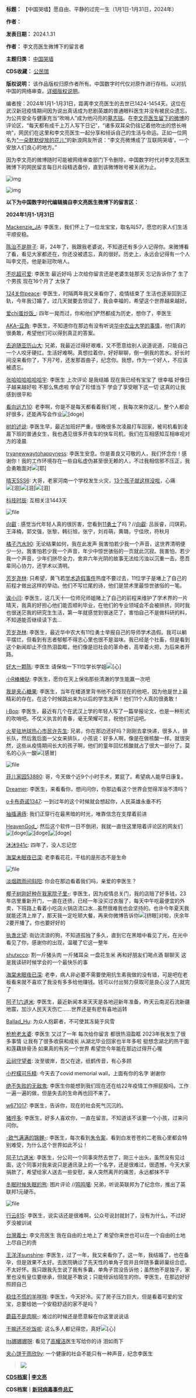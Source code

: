 

**标题：** 【中国哭墙】愿自由、平静的过完一生（1月1日-1月31日，2024年）  

**作者：**   

**发表日期：** 2024.1.31  

**作者：** 李文亮医生微博下的留言者  

**主题归类：** [中国哭墙](https://chinadigitaltimes.net/chinese/tag/%E4%B8%AD%E5%9B%BD%E5%93%AD%E5%A2%99)  

**CDS收藏：** [公民馆](https://chinadigitaltimes.net/space/%E5%85%AC%E6%B0%91%E9%A6%86)  

**版权说明：** 该作品版权归原作者所有。中国数字时代仅对原作进行存档，以对抗中国的网络审查。[详细版权说明](https://chinadigitaltimes.net/chinese/copyright)。


编者按：2024年1月1-1月31日，距离李文亮医生的去世已1424-1454天。这位在武汉新冠疫情期间因为说出真话成为悲剧英雄的普通眼科医生并没有被民众遗忘，为公共安全与健康充当“吹哨人”成为他闪亮的[墓志铭](https://chinadigitaltimes.net/chinese/2020/02/【cdtv】纪念李文亮医生/)。在[李文亮医生留下的微博](https://www.weibo.com/u/1139098205?is_hot=1)的评论区，“每天都有成千上万人写下日记”，“诸多双耳朵仍铭记着他吹出的悠长哨响”，网民们在这里和李文亮医生一起分享和倾诉自己的生活与命运。正如一位网名为[“一朵默默绽放的花儿”](https://www.weibo.com/7166676416/Iy8CZageM?from=page_1005057166676416_profile&wvr=6&mod=weibotime&type=comment)的新浪网友所说：“李文亮微博成了‘互联网哭墙’，一个安放人们良心的地方。”


因为李文亮的微博随时可能被网络审查部门下令删除，中国数字时代对李文亮医生微博下的网民留言每日片段精选备份，直到该微博账号被关闭为止。


![img](https://chinadigitaltimes.net/chinese/files/2020/03/Screenshot-2020-03-13-10.48.21.png)  

![img](https://chinadigitaltimes.net/chinese/files/2020/03/Screenshot-2020-03-15-11.01.33.png)


**以下为中国数字时代编辑摘自李文亮医生微博下的留言区：** 


**2024年1月1-1月31日** 


[Mackenzie\_JA](https://weibo.com/u/6381983828): 李医生，我们怀上了一位龙宝宝，取名叫57，愿您的家人们生活平顺安稳。


[陈治不是胖子](https://weibo.com/u/2360786240): 哥，24年了，我跟我老婆说，不知道还有多少人记得你。来微博看了看，看见大家都还在，你还没被遗忘，真的很好。历史上，永远会记得有一个人叫李文亮，他是新冠吹哨人。


[不吃超可爱](https://weibo.com/u/5586787407): 李医生 最近好吗 上次给你留言还是老婆生娃那天 忘记告诉你了 生了个男孩 现在16个月了 太快了


[124关你peace](https://weibo.com/u/5842099262): 李医生，时隔两年我又来看你了，疫情结束了 生活也逐渐回到正轨，今年我订婚了，过几天就要去领证了，我会幸福的，希望这个世界越来越好。


[爱chi蛋炒饭\_](https://weibo.com/u/7852865184): 四年一晃而过，你和他们俨然都成为历史，想你了，李医生


[AKA–豆角](https://weibo.com/u/6191891557): 李医生，不知道你在那边有没有听说[华中农业大学的事情](https://chinadigitaltimes.net/chinese/704345.html "华中农业大学的事情")，他们真的很勇敢，希望他们可以得到真正的答案。


[去追随亚历山大](https://weibo.com/u/6293350385): 兄弟，我最近过得好艰难，又不愿意给别人说道说道，只能自己一个人咬牙硬扛。生活好难啊。真想拉着你，好好聊聊，倒一倒我的苦水。好长时间没来看你了，下月7号，还发那首曲子，纪念你。我想，作为一个好人，不应该被遗忘。


[张哈哈哈哈哈哈宇](https://weibo.com/u/6803851849): 李医生 上次评论 是我结婚 现在我已经有宝宝了 很幸福 好像日子越来越好啦 不那么焦虑啦 学会了珍惜当下 学会了享受眼下这一切 这真的让我感到很平和


[看向远方10](https://weibo.com/u/7473266451): 老李啊，你是不是每天都看着我们呢 ，我每次来你这儿，整个人都会好很多，还能再写会作业![[doge]](https://chinadigitaltimes.net/chinese/files/2024/01/post-704338-65b9e64e29e12.png)


[树的述说](https://weibo.com/u/6210671406): 李医生早，最近加班好严重，很晚很多次凌晨打车回家，被司机看到凌晨下班的普通女生，我也遇见很多开夜车的快车司机，我们在互相感知互相审视对方的凌晨


[tryanewwaytohappyness](https://weibo.com/u/2460637111): 李医生安息。你是善良又可敬的人，我们怀念你！感谢你！我的工作环境存在一些自私虚伪甚至很无赖的人，不过我相信邪不压正，我会勇敢面对![[耶]](https://chinadigitaltimes.net/chinese/files/2024/01/post-704338-65b9e64e8f643.png)


[晴天SSS6](https://weibo.com/u/2560784697): 大哥，老家河南一个学校发生火灾，[13个孩子就这样没啦](https://chinadigitaltimes.net/space/河南寄宿学校火灾 "13个孩子就这样没啦")，心痛![[泪]](https://chinadigitaltimes.net/chinese/files/2024/01/post-704338-65b9e64f3d59a.png)![[泪]](https://chinadigitaltimes.net/chinese/files/2024/01/post-704338-65b9e64f3d59a.png)![[泪]](https://chinadigitaltimes.net/chinese/files/2024/01/post-704338-65b9e64f3d59a.png)


[科技时辰](https://weibo.com/u/2402618443): 互相关注1443天  

![file](https://chinadigitaltimes.net/chinese/files/2024/01/image-1705745816821.png)


[向叡](https://weibo.com/u/2431495375) : 感觉当代年轻人真的很厉害，您看到[11勇士](https://zhuanlan.zhihu.com/p/678615116 "11勇士")了吗？//[向叡](https://weibo.com/u/2431495375): 吕辰睿，闫琪莉，王泽楠，郭文强，张黎，韩衍旭，张宁，刘肖萌，黄璐，宁佳欣，符秋月


[橘子汽水90](https://weibo.com/u/5993635232): 无论结果如何，我在此发声 我害怕若少我一个声音，这世界清明便少一分。我害怕若少我一个声音，年少中惊世骇俗的一页就此沉寂。我害怕，若少我一个声音，少年们拼尽全力，舍弃六年光阴的故事无法给污浊以沉重一击。愿吾辈同心协力，还学术以清明。


[芳岁尧林](https://weibo.com/u/6069427990): 只希望，黄飞若[学术造假事件](https://chinadigitaltimes.net/chinese/704347.html "学术造假事件")热度不要过去，11位学子是堵上了自己的前程才做出这样的举动。他们不写烂尾的诗，他们是禁术里最惊世骇俗的一笔。


[诶小闫](https://weibo.com/u/7527495551): 李医生，这几天十一位师兄师姐赌上了自己的前程来维护了学术界的一片晴天，我真的好担心他们能否顺利毕业，在他们的专业领域会不会被排挤。同时我也很迷茫我的研究生生活，第一年就感觉到很迷茫了，害怕自己不是做科研的料，不知道能否继续读下去…


[芳岁尧林](https://weibo.com/u/6069427990): 李医生，最近华中农大有11位勇士举报自己的导师学术造假。我可以躺平摆烂，但看到有志者郁郁不得志心里也很不是滋味。我已经是个社畜，但是看到这个新闻却止不住热泪盈眶，他们像是旧社会的革命者，高举着火把，为后来者开路。


[好大一颗陈](https://weibo.com/u/7277182409): 李医生 请保佑一下11位学长学姐![[心]](https://chinadigitaltimes.net/chinese/files/2024/01/post-704338-65b9e6509085c.png)


[小R棒棒哒](https://weibo.com/u/7809551677): 李医生，愿你在天上保佑那些清澈的学生能赢一次吧


[我是夹心糖果](https://weibo.com/u/5671040666): 李医生，当年在楼道里背书他不会怪现在的他吧，因为他是世上最精彩的存在。在这个时候跳出来为以后的学生发声！他们11个人真的很勇敢！


[i·Bop](https://weibo.com/u/2136123481): 李医生，最近有几个在武汉上学的年轻人写了一篇举报论文，也是一种形式的吹哨吧。不仗义执言的青春，毫无荣耀可言，祝他们好运吧。


[火星驻地球热心市民许先生](https://weibo.com/u/6686480585): 兄弟，你在那边还好吗？刚刚去拿快递，很多人，排长队，然后我后面一父女来排队，小孩说：好多人啊，像是在做核酸一样。就很突然，这些从疫情期间长大的孩子啊，他们的童年回忆核酸就占了很大一部分了。莫名的心头一酸![[感冒]](https://chinadigitaltimes.net/chinese/files/2024/01/post-704338-65b9e651010a1.png)  

![file](https://chinadigitaltimes.net/chinese/files/2024/01/image-1706607238595.png)


[菲儿家园53880](https://weibo.com/u/7657145450): 哥，今天做个近9个小时手术，累屁了。希望病人能早日康复。


[Dreamer](https://weibo.com/u/6395519436): 李医生，来看看你，想问问你，你那边看这个世界会觉得浑浊不清吗？


[o卡布奇诺1347](https://weibo.com/u/6419034450): 一到过年的这个时候就会想起你，人民英雄永垂不朽


[抽搐满痔](https://weibo.com/u/1403901087): 我们正穿行在最黑暗的时光，唯靠信念在支撑着前进


[HeavenGod\_](https://weibo.com/u/7894334249): 然后这个软件一日不倒闭，我就一直住这里陪着评论区的网友们![[doge]](https://chinadigitaltimes.net/chinese/files/2024/01/post-704338-65b9e64e29e12.png)![[doge]](https://chinadigitaltimes.net/chinese/files/2024/01/post-704338-65b9e64e29e12.png)![[doge]](https://chinadigitaltimes.net/chinese/files/2024/01/post-704338-65b9e64e29e12.png)


[沐沐941c](https://weibo.com/u/5878185529): 四年了，没人忘记您


[海棠未眠夜已深](https://weibo.com/u/7264868487): 老李看花花，干枯的是形态不是生命  

![file](https://chinadigitaltimes.net/chinese/files/2024/01/image-1706665290321.png)


[淡烟疏雨间斜阳](https://weibo.com/u/1051111291): 你会在那边看着我们吗，亲爱的李医生？


[椰子树刚好种在我家院子里-](https://weibo.com/u/7365371462): 李医生，因为疫情总关门，我的店赔了好多钱，23年店里重新开门，一直在还债，已经一年没买过衣服了，每天中午吃最便宜的外卖，下班路上看着小吃店火锅店流口水…虽然很难我也会坚持的。也许今年夏天我就能还清上岸了，那天我一定吃顿大餐，再来你微博告诉你![[挤眼]](https://chinadigitaltimes.net/chinese/files/2024/01/post-704338-65b9e652a5ea3.png)对啦，庆余年2要开播了。你也要好好的


[执盏北望](https://weibo.com/u/5977609497): 街边流浪的狗，不知道孤独了多久，直到它在黑暗中看见了光，在光中看见了你，感谢你的出现，温暖了它这一整年


[shutxcco](https://weibo.com/u/3889412422): 割一斤猪头肉 一斤猪耳朵 一盘花生米 再和好朋友们喝点酒 聊聊天 这是我读研时候学会的一个最快乐的事


[海棠未眠夜已深](https://weibo.com/u/7264868487): 老李，病人非必要不需要使用抗生素我做的没有错，可是吧在老板看来就不喜欢了我没有多多给他赚钱。钱可以付出努力获取可是良心没了人就完了


[阿子1六道米](https://weibo.com/u/1470779684): 李医生，最近新闻本来天天是各地迎新年准备，昨天云南泥石流新疆地震，加沙人民天天伤亡……世界还是有悲有喜地运转


[Ballad\_Hu](https://weibo.com/u/5678224891): 为众人抱薪者，不可使其冻毙于风雪


[枪枪老太婆](https://weibo.com/u/5830749844): 李医生 又过了一年 每次给你留言 都很热泪盈眶 2023年我发生了很多事情 让我有了很多收获和成长 从湖北毕业回家也半年多啦 挺想念湖北的热干面和莲藕排骨汤 如果真的有另一个世界 希望您今年能在那边过得开心喔


[云祠守望者](https://weibo.com/u/6023701356): 汝至彼岸，吾父在途，纸鹤传音，有心多顾


[小柠檬可乐精](https://weibo.com/u/5507611673): 今天去了covid memorial wall，上面有你的名字 谢谢你


[绝不失败的无敌鬼](https://weibo.com/u/6912434399): 李医生你能想到我们现在还在给22年疫情工作擦屁股吗。工作一遍一遍的做，但是失去的生命再也回不来了。


[w671017](https://weibo.com/u/3284271673): 李医生，告诉你，现在的社会死气沉沉的。


[猪哼多](https://weibo.com/u/1969432931): 李医生，好多人喜欢你，一直在留言。不知道该不该要一个小孩，过来问问你。


[-欧气满满的锦鲤-](https://weibo.com/u/3766831337): 李医生，每次看到[朱令案](https://chinadigitaltimes.net/chinese/search_gcse?q=朱令 "朱令案")，看到白发苍苍的二老我心里都会特别难受，为什么这个世界如此不公！


[阿子1六道米](https://weibo.com/u/1470779684): 李医生，分公司一个同事突然去世了，刚三十出头，虽然没有见过面，这个同事对我来说只是通讯录上的一个名字，还是很难过，很遗憾，今天大家捐款了，希望给家人送去一些安慰，亲人突然离开的痛苦，永远都抹不平


[冬眠时候失眠的熊](https://weibo.com/u/1743734353): 图片评论 //[鸣鸣噶](https://weibo.com/u/2832156907): 兄弟，听说英联邦为了纪念你，推出了英联邦1元硬币。  

![file](https://chinadigitaltimes.net/chinese/files/2024/01/image-1706608103643.png)


[行云815](https://weibo.com/u/2091879683): 李医生，说实话还是很难啊，公众号说封就封了，没有为什么，不过好歹没被训诫


[台灣義士](https://weibo.com/u/7239833079): 李文亮医生 我在自由的土地上了 希望你来世也可以在一个自由的土地上尽自己的责


[王洋洋sunshine](https://weibo.com/u/6134738308): 李医生，过了一年，我又来看你了。这一年，我结婚了，也在备孕，但是效果不太好。去医院确诊了先天性的单角子宫并且伴随多囊卵巢综合症。不太好怀。我只跟我先生说了我有多囊，单角子宫没告诉他；虽然他不是独子，家里也没有皇位要继承，但就是不敢说；只能倾诉给陌生的你。李医生，在那边好好照顾自己


[稳住不慌的羊咩咩](https://weibo.com/u/1950648405): 李医生，今天好冷。买了房子压力巨大，但是看着可爱的宝宝，总要给她一个安稳舒适的家不是吗？


[蘑菇不是肉啊-](https://weibo.com/u/5525753310): 难过的时候还是愿意躲在你这里说说话


[干嘛还不吃饭呢](https://weibo.com/u/5699982303): 这么多人都记得您，真好![[心]](https://chinadigitaltimes.net/chinese/files/2024/01/post-704338-65b9e6509085c.png)


[Its娜娜娜呀](https://weibo.com/u/5237995653): 看见了[高耀洁](https://chinadigitaltimes.net/chinese/search_gcse?q=朱令 "高耀洁")医生写给你的诗 泪如雨下


[夹心饼干雨欣9v](https://weibo.com/u/6327230516): 一个健康的社会不能只有一种声音，纪念李医生



> 
> ![](https://chinadigitaltimes.net/chinese/files/2020/03/37-150x150.jpg)
> 
> 


**[CDS档案](https://chinadigitaltimes.net/chinese/tag/cds%e6%a1%a3%e6%a1%88/ "Posts tagged with CDS档案") | [李文亮](https://chinadigitaltimes.net/space/%E6%9D%8E%E6%96%87%E4%BA%AE)** 


**CDS档案｜[新冠病毒事件总汇](https://chinadigitaltimes.net/space/%E6%96%B0%E5%86%A0%E7%97%85%E6%AF%92%E4%BA%8B%E4%BB%B6%E6%80%BB%E6%B1%87)** 


